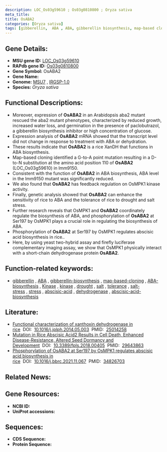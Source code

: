 ```yaml
---
description: LOC_Os03g59610 ; Os03g0810800 ; Oryza sativa
meta_title:
title: OsABA2
categories: [Oryza sativa]
tags: [gibberellin,  ABA , ABA, gibberellin biosynthesis, map-based cloning, ABA biosynthesis, Kinase, kinase, drought, salt, tolerance, salt stress, stress, abscisic acid, dehydrogenase, abscisic acid biosynthesis]
---
```


## Gene Details:
- **MSU gene ID:** [LOC_Os03g59610](http://rice.uga.edu/cgi-bin/ORF_infopage.cgi?orf=LOC_Os03g59610)  
- **RAPdb gene ID:** [Os03g0810800](https://rapdb.dna.affrc.go.jp/locus/?name=Os03g0810800)  
- **Gene Symbol:** OsABA2
- **Gene Name:**
- **Genome:**  [MSU7](http://rice.uga.edu/)&nbsp;,&nbsp;[IRGSP-1.0](https://rapdb.dna.affrc.go.jp/download/irgsp1.html)
- **Species:** *Oryza sativa*

## Functional Descriptions:
   - Moreover, expression of **OsABA2** in an Arabidopsis aba2 mutant rescued the aba2 mutant phenotypes, characterized by reduced growth, increased water loss, and germination in the presence of paclobutrazol, a gibberellin biosynthesis inhibitor or high concentration of glucose.
   - Expression analysis of **OsABA2** mRNA showed that the transcript level did not change in response to treatment with ABA or dehydration.
   - These results indicate that **OsABA2** is a rice XanDH that functions in ABA biosynthesis.
   - Map-based cloning identified a G-to-A point mutation resulting in a D-to-N substitution at the amino acid position 110 of **OsABA2** (LOC_Os03g59610) in lmm9150.
   - Consistent with the function of **OsABA2** in ABA biosynthesis, ABA level in the lmm9150 mutant was significantly reduced.
   - We also found that **OsABA2** has feedback regulation on OsMPK1 kinase activity.
   - Finally, genetic analysis showed that **OsABA2** can enhance the sensitivity of rice to ABA and the tolerance of rice to drought and salt stress.
   - Further research reveals that OsMPK1 and **OsABA2** coordinately regulate the biosynthesis of ABA, and phosphorylation of **OsABA2** at Ser197 by OsMPK1 plays a crucial role in regulating the biosynthesis of ABA.
   - Phosphorylation of **OsABA2** at Ser197 by OsMPK1 regulates abscisic acid biosynthesis in rice..
   - Here, by using yeast two-hybrid assay and firefly luciferase complementary imaging assay, we show that OsMPK1 physically interact with a short-chain dehydrogenase protein **OsABA2**.

## Function-related keywords:
   - [gibberellin](/tags/gibberellin/)&nbsp;,&nbsp;[ABA](/tags/ABA/)&nbsp;,&nbsp;[gibberellin-biosynthesis](/tags/gibberellin-biosynthesis/)&nbsp;,&nbsp;[map-based-cloning](/tags/map-based-cloning/)&nbsp;,&nbsp;[ABA-biosynthesis](/tags/ABA-biosynthesis/)&nbsp;,&nbsp;[Kinase](/tags/Kinase/)&nbsp;,&nbsp;[kinase](/tags/kinase/)&nbsp;,&nbsp;[drought](/tags/drought/)&nbsp;,&nbsp;[salt](/tags/salt/)&nbsp;,&nbsp;[tolerance](/tags/tolerance/)&nbsp;,&nbsp;[salt-stress](/tags/salt-stress/)&nbsp;,&nbsp;[stress](/tags/stress/)&nbsp;,&nbsp;[abscisic-acid](/tags/abscisic-acid/)&nbsp;,&nbsp;[dehydrogenase](/tags/dehydrogenase/)&nbsp;,&nbsp;[abscisic-acid-biosynthesis](/tags/abscisic-acid-biosynthesis/)

## Literature:
   - [Functional characterization of xanthoxin dehydrogenase in rice](https://www.doi.org/10.1016/j.jplph.2014.05.003)&nbsp;&nbsp;DOI:&nbsp;&nbsp;[10.1016/j.jplph.2014.05.003](https://www.doi.org/10.1016/j.jplph.2014.05.003)&nbsp;&nbsp;PMID:&nbsp;&nbsp;[25014258](https://pubmed.ncbi.nlm.nih.gov/25014258/)
   - [Mutation in Rice Abscisic Acid2 Results in Cell Death, Enhanced Disease-Resistance, Altered Seed Dormancy and Development](https://www.doi.org/10.3389/fpls.2018.00405)&nbsp;&nbsp;DOI:&nbsp;&nbsp;[10.3389/fpls.2018.00405](https://www.doi.org/10.3389/fpls.2018.00405)&nbsp;&nbsp;PMID:&nbsp;&nbsp;[29643863](https://pubmed.ncbi.nlm.nih.gov/29643863/)
   - [Phosphorylation of OsABA2 at Ser197 by OsMPK1 regulates abscisic acid biosynthesis in rice](https://www.doi.org/10.1016/j.bbrc.2021.11.067)&nbsp;&nbsp;DOI:&nbsp;&nbsp;[10.1016/j.bbrc.2021.11.067](https://www.doi.org/10.1016/j.bbrc.2021.11.067)&nbsp;&nbsp;PMID:&nbsp;&nbsp;[34826703](https://pubmed.ncbi.nlm.nih.gov/34826703/)

## Related News:

## Gene Resources:
- **NCBI ID:**  []()
- **UniProt accessions:** [](https://www.uniprot.org/uniprotkb//entry)

## Sequences:
- **CDS Sequence:**
- **Protein Sequence:**
